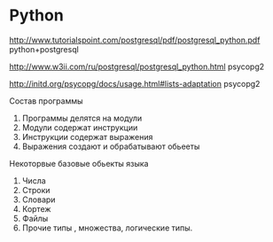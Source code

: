 # Python
http://www.tutorialspoint.com/postgresql/pdf/postgresql_python.pdf python+postgresql

http://www.w3ii.com/ru/postgresql/postgresql_python.html psycopg2

http://initd.org/psycopg/docs/usage.html#lists-adaptation psycopg2


Состав программы 
1) Программы делятся на модули
2) Модули содержат инструкции
3) Инструкции содержат выражения
4) Выражения создают и обрабатывают обьееты


Некоторвые базовые обьекты языка
1) Числа
2) Строки
3) Словари
4) Кортеж
5) Файлы
7) Прочие типы , множества, логические типы.
